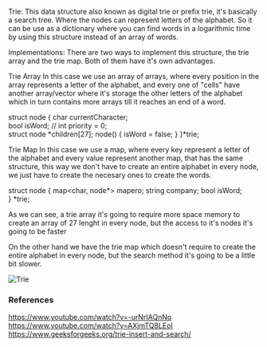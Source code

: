 Trie: This data structure also known as digital trie or prefix trie, it's basically a search tree.
Where the nodes can represent letters of the alphabet. So it can be use as a dictionary where you can find words in a logarithmic time by using this structure instead of an array of words. 

Implementations:
There are two ways to implement this structure, the trie array and the trie map. Both of them have it's own advantages.

Trie Array
In this case we use an array of arrays, where every position in the array represents a letter of the alphabet, and every one of "cells" have another array/vector where it's storage the other letters of the alphabet which in turn contains more arrays till it reaches an end of a word.

struct node {
    char currentCharacter;       
    bool isWord;
   //  int priority = 0;            
    struct node *children[27];
    node() {
        isWord = false;
    }
}*trie; 

Trie Map
In this case we use a map, where every key represent a letter of the alphabet and every value represent another map, that has the same structure, this way we don't have to create an entire alphabet in every node, we just have to create the necesary ones to create the words.

struct node
{
    map<char, node*> mapero;
    string company;
    bool isWord;                
} *trie;

As we can see, a trie array it's going to require more space memory to create an array of 27 lenght in every node, but the access to it's nodes it's going to be faster

On the other hand we have the trie map which doesn't require to create the entire alphabet in every node, but the search method it's going to be a little bit slower.

![Trie](https://simpledevcode.files.wordpress.com/2018/12/trie02.gif)

### References
https://www.youtube.com/watch?v=-urNrIAQnNo
https://www.youtube.com/watch?v=AXjmTQ8LEoI
https://www.geeksforgeeks.org/trie-insert-and-search/

